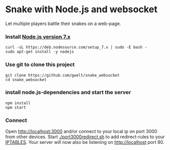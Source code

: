 # Snake with Node.js and websocket
Let multiple players battle their snakes on a web-page.

### Install [Node.js version 7.x](https://nodejs.org/en/download/package-manager/)
```
curl -sL https://deb.nodesource.com/setup_7.x | sudo -E bash -
sudo apt-get install -y nodejs
```
### Use git to clone this project
```
git clone https://github.com/gwelt/snake_websocket
cd snake_websocket
```
### install node.js-dependencies and start the server
```
npm install
npm start
```
### Connect
Open [http://localhost:3000](http://localhost:3000) and/or connect to your local ip on port 3000 from other devices.
Start [./port3000redirect.sh](https://github.com/gwelt/snake_websocket/blob/master/port3000redirect.sh) to add redirect-rules to your [IPTABLES](https://help.ubuntu.com/community/IptablesHowTo).
Your server will now also be listening on [http://localhost](http://localhost) port 80.
